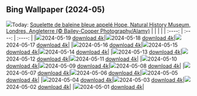 ## Bing Wallpaper (2024-05)
![](https://global.bing.com/th?id=OHR.MuseumWhale_FR-CA3327752142_UHD.jpg&w=1000)Today: [Squelette de baleine bleue appelé Hope, Natural History Museum, Londres, Angleterre (© Bailey-Cooper Photography/Alamy)](https://global.bing.com/th?id=OHR.MuseumWhale_FR-CA3327752142_UHD.jpg)
|      |      |      |
| :----: | :----: | :----: |
|![](https://global.bing.com/th?id=OHR.MuseumWhale_FR-CA3327752142_UHD.jpg&pid=hp&w=384&h=216&rs=1&c=4)2024-05-19 [download 4k](https://global.bing.com/th?id=OHR.MuseumWhale_FR-CA3327752142_UHD.jpg)|![](https://global.bing.com/th?id=OHR.TarangireElephants_FR-CA3165126231_UHD.jpg&pid=hp&w=384&h=216&rs=1&c=4)2024-05-18 [download 4k](https://global.bing.com/th?id=OHR.TarangireElephants_FR-CA3165126231_UHD.jpg)|![](https://global.bing.com/th?id=OHR.DayOfLight_FR-CA3074317909_UHD.jpg&pid=hp&w=384&h=216&rs=1&c=4)2024-05-17 [download 4k](https://global.bing.com/th?id=OHR.DayOfLight_FR-CA3074317909_UHD.jpg)|
|![](https://global.bing.com/th?id=OHR.BlueCityIndia_FR-CA2855187292_UHD.jpg&pid=hp&w=384&h=216&rs=1&c=4)2024-05-16 [download 4k](https://global.bing.com/th?id=OHR.BlueCityIndia_FR-CA2855187292_UHD.jpg)|![](https://global.bing.com/th?id=OHR.CarlsbadNP_FR-CA2715604410_UHD.jpg&pid=hp&w=384&h=216&rs=1&c=4)2024-05-15 [download 4k](https://global.bing.com/th?id=OHR.CarlsbadNP_FR-CA2715604410_UHD.jpg)|![](https://global.bing.com/th?id=OHR.NamibiaCanyon_FR-CA2544302315_UHD.jpg&pid=hp&w=384&h=216&rs=1&c=4)2024-05-14 [download 4k](https://global.bing.com/th?id=OHR.NamibiaCanyon_FR-CA2544302315_UHD.jpg)|
|![](https://global.bing.com/th?id=OHR.GuanacoMother_FR-CA2387509434_UHD.jpg&pid=hp&w=384&h=216&rs=1&c=4)2024-05-13 [download 4k](https://global.bing.com/th?id=OHR.GuanacoMother_FR-CA2387509434_UHD.jpg)|![](https://global.bing.com/th?id=OHR.TexasIndigoBunting_FR-CA2244406449_UHD.jpg&pid=hp&w=384&h=216&rs=1&c=4)2024-05-12 [download 4k](https://global.bing.com/th?id=OHR.TexasIndigoBunting_FR-CA2244406449_UHD.jpg)|![](https://global.bing.com/th?id=OHR.OttawaTulipFest_FR-CA3260706853_UHD.jpg&pid=hp&w=384&h=216&rs=1&c=4)2024-05-11 [download 4k](https://global.bing.com/th?id=OHR.OttawaTulipFest_FR-CA3260706853_UHD.jpg)|
|![](https://global.bing.com/th?id=OHR.EmirganPark_FR-CA1994360885_UHD.jpg&pid=hp&w=384&h=216&rs=1&c=4)2024-05-10 [download 4k](https://global.bing.com/th?id=OHR.EmirganPark_FR-CA1994360885_UHD.jpg)|![](https://global.bing.com/th?id=OHR.PortMarseille_FR-CA1844778299_UHD.jpg&pid=hp&w=384&h=216&rs=1&c=4)2024-05-09 [download 4k](https://global.bing.com/th?id=OHR.PortMarseille_FR-CA1844778299_UHD.jpg)|![](https://global.bing.com/th?id=OHR.LittleDuckling_FR-CA1449309231_UHD.jpg&pid=hp&w=384&h=216&rs=1&c=4)2024-05-08 [download 4k](https://global.bing.com/th?id=OHR.LittleDuckling_FR-CA1449309231_UHD.jpg)|
|![](https://global.bing.com/th?id=OHR.TheRoachesPeakDistrict_FR-CA1225264627_UHD.jpg&pid=hp&w=384&h=216&rs=1&c=4)2024-05-07 [download 4k](https://global.bing.com/th?id=OHR.TheRoachesPeakDistrict_FR-CA1225264627_UHD.jpg)|![](https://global.bing.com/th?id=OHR.SanMiguelAllende_FR-CA8646700172_UHD.jpg&pid=hp&w=384&h=216&rs=1&c=4)2024-05-06 [download 4k](https://global.bing.com/th?id=OHR.SanMiguelAllende_FR-CA8646700172_UHD.jpg)|![](https://global.bing.com/th?id=OHR.JediMonastery_FR-CA8250479860_UHD.jpg&pid=hp&w=384&h=216&rs=1&c=4)2024-05-05 [download 4k](https://global.bing.com/th?id=OHR.JediMonastery_FR-CA8250479860_UHD.jpg)|
|![](https://global.bing.com/th?id=OHR.SonoranSpring_FR-CA8061697646_UHD.jpg&pid=hp&w=384&h=216&rs=1&c=4)2024-05-04 [download 4k](https://global.bing.com/th?id=OHR.SonoranSpring_FR-CA8061697646_UHD.jpg)|![](https://global.bing.com/th?id=OHR.CratersOfTheMoon_FR-CA7743730484_UHD.jpg&pid=hp&w=384&h=216&rs=1&c=4)2024-05-03 [download 4k](https://global.bing.com/th?id=OHR.CratersOfTheMoon_FR-CA7743730484_UHD.jpg)|![](https://global.bing.com/th?id=OHR.HawaiianLei_FR-CA7527008794_UHD.jpg&pid=hp&w=384&h=216&rs=1&c=4)2024-05-02 [download 4k](https://global.bing.com/th?id=OHR.HawaiianLei_FR-CA7527008794_UHD.jpg)|
|![](https://global.bing.com/th?id=OHR.CheetahRain_FR-CA7368056327_UHD.jpg&pid=hp&w=384&h=216&rs=1&c=4)2024-05-01 [download 4k](https://global.bing.com/th?id=OHR.CheetahRain_FR-CA7368056327_UHD.jpg)|